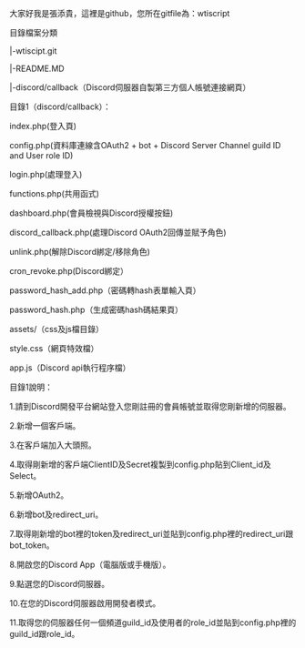 大家好我是張添貴，這裡是github，您所在gitfile為：wtiscript

目錄檔案分類

|-wtiscipt.git

|-README.MD

|-discord/callback（Discord伺服器自製第三方個人帳號連接網頁）

目錄1（discord/callback）：

index.php(登入頁)

config.php(資料庫連線含OAuth2 + bot + Discord Server Channel guild ID and User role ID)

login.php(處理登入)

functions.php(共用函式)

dashboard.php(會員檢視與Discord授權按鈕)

discord_callback.php(處理Discord OAuth2回傳並賦予角色)

unlink.php(解除Discord綁定/移除角色)

cron_revoke.php(Discord綁定）

password_hash_add.php（密碼轉hash表單輸入頁）

password_hash.php（生成密碼hash碼結果頁）

assets/（css及js檔目錄）

style.css（網頁特效檔）

app.js（Discord api執行程序檔）

目錄1說明：

1.請到Discord開發平台網站登入您剛註冊的會員帳號並取得您剛新增的伺服器。

2.新增一個客戶端。

3.在客戶端加入大頭照。

4.取得剛新增的客戶端ClientID及Secret複製到config.php貼到Client_id及Select。

5.新增OAuth2。

6.新增bot及redirect_uri。

7.取得剛新增的bot裡的token及redirect_uri並貼到config.php裡的redirect_uri跟bot_token。

8.開啟您的Discord App（電腦版或手機版）。

9.點選您的Discord伺服器。

10.在您的Discord伺服器啟用開發者模式。

11.取得您的伺服器任何一個頻道guild_id及使用者的role_id並貼到config.php裡的guild_id跟role_id。
